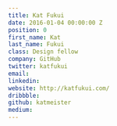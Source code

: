```yaml
---
title: Kat Fukui
date: 2016-01-04 00:00:00 Z
position: 0
first_name: Kat
last_name: Fukui
class: Design fellow
company: GitHub
twitter: katfukui
email: 
linkedin: 
website: http://katfukui.com/
dribbble: 
github: katmeister
medium: 
---
```


